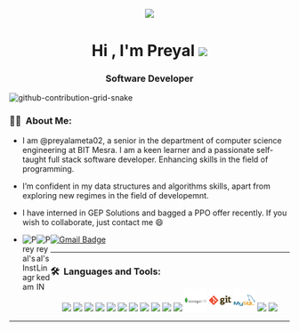 <p align="center">
  <img src="https://media.giphy.com/media/M9gbBd9nbDrOTu1Mqx/giphy.gif" width="100"/>
<h1 align="center">Hi , I'm Preyal <img src="https://media.giphy.com/media/hvRJCLFzcasrR4ia7z/giphy.gif" width="40"></h1>
<h3 align="center">Software Developer</h3>
</p>


![github-contribution-grid-snake](https://user-images.githubusercontent.com/89845641/218791674-c52db856-24d2-429f-8867-170c365730d1.svg)


### :woman_technologist: &nbsp;About Me:
- I am @preyalameta02, a senior in the department of computer science engineering at BIT Mesra. I am a keen learner and a passionate self-taught full stack software developer. Enhancing skills in the field of programming.
- I’m confident in my data structures and algorithms skills, apart from exploring new regimes in the field of developemnt.
- I have interned in GEP Solutions and bagged a PPO offer recently. If you wish to collaborate, just contact me 😄
- <a href="https://instagram.com/preyal_ameta">
   <img align="left" alt="Preyal's Instagram" width="25px" src="https://raw.githubusercontent.com/hussainweb/hussainweb/main/icons/instagram.png" />
  </a>
  <a href="https://www.linkedin.com/in/preyal-ameta-774683208/">
   <img align="left" alt="Preyal's LinkedIN" width="25px" src="https://cdn.simpleicons.org/linkedin" />
  </a>

   [![Gmail Badge](https://img.shields.io/badge/-P_Am-c14438?style=flat-square&logo=Gmail&logoColor=white&link=mailto:ameta.preyal@gmail.com)](mailto:ameta.preyal@gmail.com)
 
---
### 🛠 &nbsp;Languages and Tools:

<p align="center">
  <div align="center">
  <code><img height="40" src="https://user-images.githubusercontent.com/25181517/192108374-8da61ba1-99ec-41d7-80b8-fb2f7c0a4948.png"/></code>
	 <code><img height="40" src="https://user-images.githubusercontent.com/25181517/192108891-d86b6220-e232-423a-bf5f-90903e6887c3.png"/></code>
	 <code><img height="40" src="https://raw.githubusercontent.com/danielcranney/readme-generator/main/public/icons/skills/cplusplus-colored.svg"/></code>
  <code><img height="40" src="https://raw.githubusercontent.com/danielcranney/readme-generator/main/public/icons/skills/c-colored.svg"></code>
  <code><img height="40" src="https://raw.githubusercontent.com/danielcranney/readme-generator/main/public/icons/skills/csharp-colored.svg"></code>
  <code><img height="40" src="https://raw.githubusercontent.com/danielcranney/readme-generator/main/public/icons/skills/dart-colored.svg"/></code>
  <code><img height="40" src="https://raw.githubusercontent.com/danielcranney/readme-generator/main/public/icons/skills/javascript-colored.svg"></code>
  <code><img height="40" src="https://raw.githubusercontent.com/danielcranney/readme-generator/main/public/icons/skills/python-colored.svg"></code>  
  <code><img height="40" src="https://raw.githubusercontent.com/danielcranney/readme-generator/main/public/icons/skills/angularjs-colored.svg"></code>  
  <code><img height="40" src="https://raw.githubusercontent.com/danielcranney/readme-generator/main/public/icons/skills/nodejs-colored.svg"></code>
  <code><img height="40" src="https://raw.githubusercontent.com/danielcranney/readme-generator/main/public/icons/skills/firebase-colored.svg"></code>
  <code><img height="40" src="https://raw.githubusercontent.com/github/explore/80688e429a7d4ef2fca1e82350fe8e3517d3494d/topics/mongodb/mongodb.png"></code>  
  <code><img height="40" src="https://raw.githubusercontent.com/github/explore/80688e429a7d4ef2fca1e82350fe8e3517d3494d/topics/git/git.png"></code>
  <code><img height="40" src="https://github.com/devicons/devicon/blob/master/icons/mysql/mysql-original-wordmark.svg"/></code>
  <code><img height="40" src="https://raw.githubusercontent.com/danielcranney/readme-generator/main/public/icons/skills/flutter-colored.svg"></code>
  <code><img height="40" src="https://raw.githubusercontent.com/danielcranney/readme-generator/main/public/icons/skills/linux-colored.svg"></code>
  </div>
  
</p>


---

